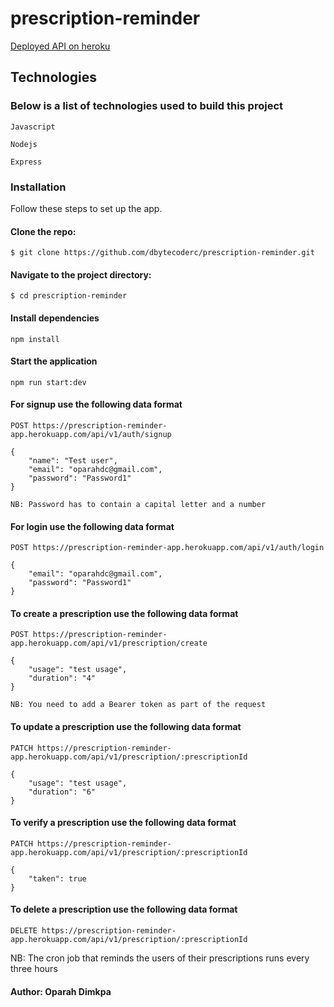 # prescription-reminder

[Deployed API on heroku](https://prescription-reminder-app.herokuapp.com)

## Technologies

### Below is a list of technologies used to build this project

`Javascript`

`Nodejs`

`Express`

### Installation

Follow these steps to set up the app.

#### Clone the repo:

`$ git clone https://github.com/dbytecoderc/prescription-reminder.git`

#### Navigate to the project directory:

`$ cd prescription-reminder`

#### Install dependencies

`npm install`

#### Start the application

`npm run start:dev`

#### For signup use the following data format

`POST https://prescription-reminder-app.herokuapp.com/api/v1/auth/signup`

```
{
    "name": "Test user",
    "email": "oparahdc@gmail.com",
    "password": "Password1"
}
```

`NB: Password has to contain a capital letter and a number`

#### For login use the following data format

`POST https://prescription-reminder-app.herokuapp.com/api/v1/auth/login`

```
{
    "email": "oparahdc@gmail.com",
    "password": "Password1"
}
```

#### To create a prescription use the following data format

`POST https://prescription-reminder-app.herokuapp.com/api/v1/prescription/create`

```
{
    "usage": "test usage",
    "duration": "4"
}
```

`NB: You need to add a Bearer token as part of the request`

#### To update a prescription use the following data format

`PATCH https://prescription-reminder-app.herokuapp.com/api/v1/prescription/:prescriptionId`

```
{
    "usage": "test usage",
    "duration": "6"
}
```

#### To verify a prescription use the following data format

`PATCH https://prescription-reminder-app.herokuapp.com/api/v1/prescription/:prescriptionId`

```
{
    "taken": true
}
```

#### To delete a prescription use the following data format

`DELETE https://prescription-reminder-app.herokuapp.com/api/v1/prescription/:prescriptionId`

NB: The cron job that reminds the users of their prescriptions runs every three hours

#### Author: Oparah Dimkpa
